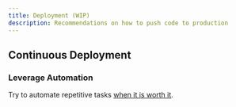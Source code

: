 ```yaml
---
title: Deployment (WIP)
description: Recommendations on how to push code to production
---
```


## Continuous Deployment

### Leverage Automation

Try to automate repetitive tasks [when it is worth it](https://xkcd.com/1205/).